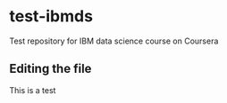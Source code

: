 # test-ibmds
Test repository for IBM data science course on Coursera

## Editing the file
This is a test
